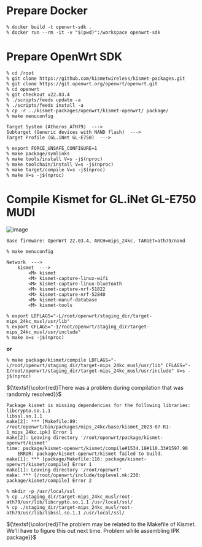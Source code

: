 # Prepare Docker
```
% docker build -t openwrt-sdk .
% docker run --rm -it -v "$(pwd)":/workspace openwrt-sdk
```
# Prepare OpenWrt SDK
```
% cd /root
% git clone https://github.com/kismetwireless/kismet-packages.git
% git clone https://git.openwrt.org/openwrt/openwrt.git
% cd openwrt
% git checkout v22.03.4
% ./scripts/feeds update -a
% ./scripts/feeds install -a
% cp -r ../kismet-packages/openwrt/kismet-openwrt/ package/
% make menuconfig
```

```
Target System (Atheros ATH79)  --->
Subtarget (Generic devices with NAND flash)  --->
Target Profile (GL.iNet GL-E750)  --->
```

```
% export FORCE_UNSAFE_CONFIGURE=1
% make package/symlinks
% make tools/install V=s -j$(nproc)
% make toolchain/install V=s -j$(nproc)
% make target/compile V=s -j$(nproc)
% make V=s -j$(nproc)
```


# Compile Kismet for GL.iNet GL-E750 MUDI
![image](https://github.com/user-attachments/assets/f05879e0-6fe2-47b2-9ae0-07ceee73239c)

`Base firmware: OpenWrt 22.03.4, ARCH=mips_24kc, TARGET=ath79/nand`

```
% make menuconfig
```
```
Network  --->
    kismet  --->
        <M> kismet
        <M> kismet-capture-linux-wifi
        <M> kismet-capture-linux-bluetooth
        <M> kismet-capture-nrf-51822
        <M> kismet-capture-nrf-52840
        <M> kismet-manuf-database
        <M> kismet-tools
```

```
% export LDFLAGS="-L/root/openwrt/staging_dir/target-mips_24kc_musl/usr/lib"
% export CFLAGS="-I/root/openwrt/staging_dir/target-mips_24kc_musl/usr/include"
% make V=s -j$(nproc)
```
**or**
```
% make package/kismet/compile LDFLAGS="-L/root/openwrt/staging_dir/target-mips_24kc_musl/usr/lib" CFLAGS="-I/root/openwrt/staging_dir/target-mips_24kc_musl/usr/include" V=s -j$(nproc)
```

${\textsf{\color{red}There was a problem during compilation that was randomly resolved}}$

```
Package kismet is missing dependencies for the following libraries:
libcrypto.so.1.1
libssl.so.1.1
make[2]: *** [Makefile:89: /root/openwrt/bin/packages/mips_24kc/base/kismet_2023-07-R1-1_mips_24kc.ipk] Error 1
make[2]: Leaving directory '/root/openwrt/package/kismet-openwrt/kismet'
time: package/kismet-openwrt/kismet/compile#1534.18#110.33#1597.90
    ERROR: package/kismet-openwrt/kismet failed to build.
make[1]: *** [package/Makefile:116: package/kismet-openwrt/kismet/compile] Error 1
make[1]: Leaving directory '/root/openwrt'
make: *** [/root/openwrt/include/toplevel.mk:230: package/kismet/compile] Error 2
```

```
% mkdir -p /usr/local/ssl
% cp ./staging_dir/target-mips_24kc_musl/root-ath79/usr/lib/libcrypto.so.1.1 /usr/local/ssl/
% cp ./staging_dir/target-mips_24kc_musl/root-ath79/usr/lib/libssl.so.1.1 /usr/local/ssl/
```
${\textsf{\color{red}The problem may be related to the Makefile of Kismet. We'll have to figure this out next time.
Problem while assembling IPK package}}$
